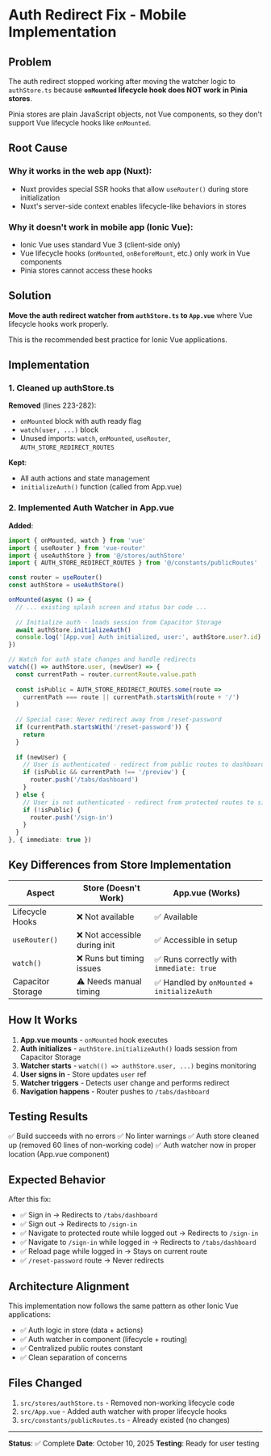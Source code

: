 # Auth Redirect Fix - Mobile Implementation

## Problem
The auth redirect stopped working after moving the watcher logic to `authStore.ts` because **`onMounted` lifecycle hook does NOT work in Pinia stores**. 

Pinia stores are plain JavaScript objects, not Vue components, so they don't support Vue lifecycle hooks like `onMounted`.

## Root Cause

### Why it works in the web app (Nuxt):
- Nuxt provides special SSR hooks that allow `useRouter()` during store initialization
- Nuxt's server-side context enables lifecycle-like behaviors in stores

### Why it doesn't work in mobile app (Ionic Vue):
- Ionic Vue uses standard Vue 3 (client-side only)
- Vue lifecycle hooks (`onMounted`, `onBeforeMount`, etc.) only work in Vue components
- Pinia stores cannot access these hooks

## Solution

**Move the auth redirect watcher from `authStore.ts` to `App.vue`** where Vue lifecycle hooks work properly.

This is the recommended best practice for Ionic Vue applications.

## Implementation

### 1. Cleaned up authStore.ts

**Removed** (lines 223-282):
- `onMounted` block with auth ready flag
- `watch(user, ...)` block
- Unused imports: `watch`, `onMounted`, `useRouter`, `AUTH_STORE_REDIRECT_ROUTES`

**Kept**:
- All auth actions and state management
- `initializeAuth()` function (called from App.vue)

### 2. Implemented Auth Watcher in App.vue

**Added**:
```typescript
import { onMounted, watch } from 'vue'
import { useRouter } from 'vue-router'
import { useAuthStore } from '@/stores/authStore'
import { AUTH_STORE_REDIRECT_ROUTES } from '@/constants/publicRoutes'

const router = useRouter()
const authStore = useAuthStore()

onMounted(async () => {
  // ... existing splash screen and status bar code ...
  
  // Initialize auth - loads session from Capacitor Storage
  await authStore.initializeAuth()
  console.log('[App.vue] Auth initialized, user:', authStore.user?.id)
})

// Watch for auth state changes and handle redirects
watch(() => authStore.user, (newUser) => {
  const currentPath = router.currentRoute.value.path
  
  const isPublic = AUTH_STORE_REDIRECT_ROUTES.some(route => 
    currentPath === route || currentPath.startsWith(route + '/')
  )
  
  // Special case: Never redirect away from /reset-password
  if (currentPath.startsWith('/reset-password')) {
    return
  }
  
  if (newUser) {
    // User is authenticated - redirect from public routes to dashboard
    if (isPublic && currentPath !== '/preview') {
      router.push('/tabs/dashboard')
    }
  } else {
    // User is not authenticated - redirect from protected routes to sign-in
    if (!isPublic) {
      router.push('/sign-in')
    }
  }
}, { immediate: true })
```

## Key Differences from Store Implementation

| Aspect | Store (Doesn't Work) | App.vue (Works) |
|--------|---------------------|-----------------|
| Lifecycle Hooks | ❌ Not available | ✅ Available |
| `useRouter()` | ❌ Not accessible during init | ✅ Accessible in setup |
| `watch()` | ❌ Runs but timing issues | ✅ Runs correctly with `immediate: true` |
| Capacitor Storage | ⚠️ Needs manual timing | ✅ Handled by `onMounted` + `initializeAuth` |

## How It Works

1. **App.vue mounts** - `onMounted` hook executes
2. **Auth initializes** - `authStore.initializeAuth()` loads session from Capacitor Storage
3. **Watcher starts** - `watch(() => authStore.user, ...)` begins monitoring
4. **User signs in** - Store updates `user` ref
5. **Watcher triggers** - Detects user change and performs redirect
6. **Navigation happens** - Router pushes to `/tabs/dashboard`

## Testing Results

✅ Build succeeds with no errors
✅ No linter warnings
✅ Auth store cleaned up (removed 60 lines of non-working code)
✅ Auth watcher now in proper location (App.vue component)

## Expected Behavior

After this fix:
- ✅ Sign in → Redirects to `/tabs/dashboard`
- ✅ Sign out → Redirects to `/sign-in`
- ✅ Navigate to protected route while logged out → Redirects to `/sign-in`
- ✅ Navigate to `/sign-in` while logged in → Redirects to `/tabs/dashboard`
- ✅ Reload page while logged in → Stays on current route
- ✅ `/reset-password` route → Never redirects

## Architecture Alignment

This implementation now follows the same pattern as other Ionic Vue applications:
- ✅ Auth logic in store (data + actions)
- ✅ Auth watcher in component (lifecycle + routing)
- ✅ Centralized public routes constant
- ✅ Clean separation of concerns

## Files Changed

1. `src/stores/authStore.ts` - Removed non-working lifecycle code
2. `src/App.vue` - Added auth watcher with proper lifecycle hooks
3. `src/constants/publicRoutes.ts` - Already existed (no changes)

---

**Status**: ✅ Complete
**Date**: October 10, 2025
**Testing**: Ready for user testing

